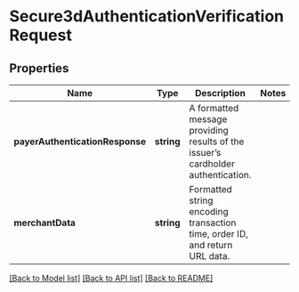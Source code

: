 # Secure3dAuthenticationVerificationRequest

## Properties
Name | Type | Description | Notes
------------ | ------------- | ------------- | -------------
**payerAuthenticationResponse** | **string** | A formatted message providing results of the issuer’s cardholder authentication. | 
**merchantData** | **string** | Formatted string encoding transaction time, order ID, and return URL data. | 

[[Back to Model list]](../README.md#documentation-for-models) [[Back to API list]](../README.md#documentation-for-api-endpoints) [[Back to README]](../README.md)


